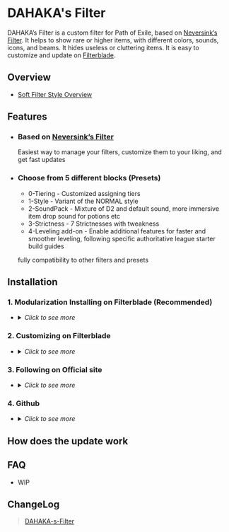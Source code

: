 
# DAHAKA's Filter

DAHAKA’s Filter is a custom filter for Path of Exile, based on [Neversink’s Filter](https://github.com/NeverSinkDev/NeverSink-Filter). It helps to show rare or higher items, with different colors, sounds, icons, and beams. It hides useless or cluttering items. It is easy to customize and update on [Filterblade](https://www.filterblade.xyz/).

## Overview
- [Soft Filter Style Overview](https://github.com/FKPX3118/DAHAKA-s-Filter/blob/main/Filter%20Overview%203.22.png)
  
## Features
- ### Based on [Neversink’s Filter](https://github.com/NeverSinkDev/NeverSink-Filter)
  Easiest way to manage your filters, customize them to your liking, and get fast updates
- ### Choose from 5 different blocks (Presets)
  * 0-Tiering - Customized assigning tiers
  * 1-Style - Variant of the NORMAL style
  * 2-SoundPack - Mixture of D2 and default sound, more immersive item drop sound for potions etc
  * 3-Strictness - 7 Strictnesses with tweakness 
  * 4-Leveling add-on - Enable additional features for faster and smoother leveling, following specific authoritative league starter build guides
  
  fully compatibility to other filters and presets

## Installation

### 1. Modularization Installing on Filterblade (Recommended)

- <details>
  <summary><i>Click to see more</i></summary>
  
  ### Step 1
  go to [Filterblade](https://www.filterblade.xyz/) and login with your account
  ![image](https://github-production-user-asset-6210df.s3.amazonaws.com/16643996/288828031-9874e837-f9e2-4448-8cf2-27f581d62901.png)
  
  ### Step 2
  load you own filter or NEVERSINK's STABLE version, using the corresponding strictness you want
  ![image](https://github.com/FKPX3118/DAHAKA-s-Filter/assets/16643996/303d419a-c366-4be3-94fe-538b102b1078)

  ### Step 3
  OVERVIEW -> PRESETS -> Public -> at "By Author" insert "FKPX3118" -> search
  ![image](https://github.com/FKPX3118/DAHAKA-s-Filter/assets/16643996/644508bf-f327-4760-b698-e537e22d65c7)
  ![image](https://github.com/FKPX3118/DAHAKA-s-Filter/assets/16643996/dc588fcf-c935-4e69-b0d5-76f5716f273c)
  
  ### Step 4
  choose in order of below: 0-Tiering, 1-Style, 2-SoundPack, 3-Strictness, 4-Leveling add-on
  
</details>


### 2. Customizing on Filterblade

- <details>
  <summary><i>Click to see more</i></summary>
  
  ### Heading
  1. Foo
  2. Bar
     * Baz
     * Qux

</details>


### 3. Following on Official site

- <details>
  <summary><i>Click to see more</i></summary>
  
  ### Heading
  1. Foo
  2. Bar
     * Baz
     * Qux

</details>


### 4. Github

- <details>
  <summary><i>Click to see more</i></summary>
  
  ### devs only
  The filters from GitHub do NOT auto-update, check commit 

</details>

## How does the update work


## FAQ
- WIP

## ChangeLog
>[DAHAKA-s-Filter](https://github.com/FKPX3118/DAHAKA-s-Filter/blob/main/ChangeLog.md)
